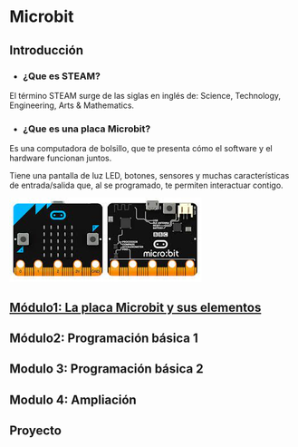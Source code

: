 # Microbit
## Introducción
- ### ¿Que es STEAM? 
El término STEAM surge de las siglas en inglés de:  Science, Technology, Engineering, Arts & Mathematics.
- ### ¿Que es una placa Microbit?
 Es una computadora de bolsillo, que te presenta cómo el software y el hardware funcionan juntos.

Tiene una pantalla de luz LED, botones, sensores y muchas características de entrada/salida que, al se programado, te permiten interactuar contigo.

![image](microbit.png)
## [Módulo1: La placa Microbit y sus elementos](modulo1.md)
## Módulo2: Programación básica  1 
## Modulo 3: Programación básica 2
## Modulo 4: Ampliación
## Proyecto
